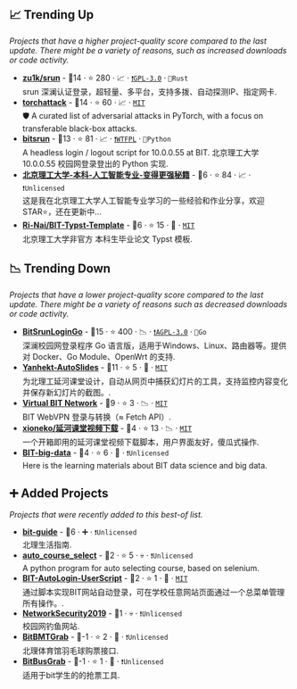## 📈 Trending Up

_Projects that have a higher project-quality score compared to the last update. There might be a variety of reasons, such as increased downloads or code activity._

- <b><a href="https://github.com/zu1k/srun">zu1k/srun</a></b>  - 🥇14 ·  ⭐ 280 · 📈 · <code><a href="http://bit.ly/2M0xdwT">❗️GPL-3.0</a></code> · <code>🦀Rust</code><br>srun 深澜认证登录，超轻量、多平台，支持多拨、自动探测IP、指定网卡.
- <b><a href="https://github.com/spencerwooo/torchattack">torchattack</a></b>  - 🥇14 ·  ⭐ 60 · 📈 · <code><a href="http://bit.ly/34MBwT8">MIT</a></code><br>🛡 A curated list of adversarial attacks in PyTorch, with a focus on transferable black-box attacks.
- <b><a href="https://github.com/BITNP/bitsrun">bitsrun</a></b>  - 🥇13 ·  ⭐ 81 · 📈 · <code><a href="https://tldrlegal.com/search?q=WTFPL">❗️WTFPL</a></code> · <code>🐍Python</code><br>A headless login / logout script for 10.0.0.55 at BIT. 北京理工大学 10.0.0.55 校园网登录登出的 Python 实现.
- <b><a href="https://github.com/lyccyl1/BIT-AI">北京理工大学-本科-人工智能专业-变得更强秘籍</a></b>  - 🥈6 ·  ⭐ 84 · 📈 · <code>❗Unlicensed</code><br>这是我在北京理工大学人工智能专业学习的一些经验和作业分享，欢迎STAR⭐，还在更新中...
- <b><a href="https://github.com/Ri-Nai/BIT-Typst-Template">Ri-Nai/BIT-Typst-Template</a></b>  - 🥈6 ·  ⭐ 15 · 🐣 · <code><a href="http://bit.ly/34MBwT8">MIT</a></code><br>北京理工大学非官方 本科生毕业论文 Typst 模板.

## 📉 Trending Down

_Projects that have a lower project-quality score compared to the last update. There might be a variety of reasons such as decreased downloads or code activity._

- <b><a href="https://github.com/Mmx233/BitSrunLoginGo">BitSrunLoginGo</a></b>  - 🥇15 ·  ⭐ 400 · 📉 · <code><a href="http://bit.ly/3pwmjO5">❗️AGPL-3.0</a></code> · <code>💨Go</code><br>深澜校园网登录程序 Go 语言版，适用于Windows、Linux、路由器等。提供对 Docker、Go Module、OpenWrt 的支持.
- <b><a href="https://github.com/bit-admin/Yanhekt-AutoSlides">Yanhekt-AutoSlides</a></b>  - 🥇11 ·  ⭐ 5 · 🐣 · <code><a href="http://bit.ly/34MBwT8">MIT</a></code><br>为北理工延河课堂设计，自动从网页中捕获幻灯片的工具，支持监控内容变化并保存新幻灯片的截图。.
- <b><a href="https://github.com/YDX-2147483647/virtual-BIT-network">Virtual BIT Network</a></b>  - 🥇9 ·  ⭐ 3 · 📉 · <code><a href="http://bit.ly/34MBwT8">MIT</a></code><br>BIT WebVPN 登录与转换（≈ Fetch API）.
- <b><a href="https://greasyfork.org/scripts/496320-%E5%BB%B6%E6%B2%B3%E8%AF%BE%E5%A0%82%E8%A7%86%E9%A2%91%E4%B8%8B%E8%BD%BD">xioneko/延河课堂视频下载</a></b>  - 🥈4 ·  ⭐ 13 · 📉 · <code><a href="http://bit.ly/34MBwT8">MIT</a></code><br>一个开箱即用的延河课堂视频下载脚本，用户界面友好，傻瓜式操作.
- <b><a href="https://github.com/lan-tiancheng/BIT-big-data">BIT-big-data</a></b>  - 🥈4 ·  ⭐ 6 · 🐣 · <code>❗Unlicensed</code><br>Here is the learning materials about BIT data science and big data.

## ➕ Added Projects

_Projects that were recently added to this best-of list._

- <b><a href="https://github.com/yht0511/bit-guide">bit-guide</a></b>  - 🥈6 · ➕ · <code>❗Unlicensed</code><br>北理生活指南.
- <b><a href="https://github.com/entalent/auto_course_select">auto_course_select</a></b>  - 🥉2 ·  ⭐ 5 · 💀 · <code>❗Unlicensed</code><br>A python program for auto selecting course, based on selenium.
- <b><a href="https://github.com/YuhangHere/BIT-AutoLogin-UserScript">BIT-AutoLogin-UserScript</a></b>  - 🥉2 ·  ⭐ 1 · 🐣 · <code><a href="http://bit.ly/34MBwT8">MIT</a></code><br>通过脚本实现BIT网站自动登录，可在学校任意网站页面通过一个总菜单管理所有操作。.
- <b><a href="https://github.com/Crysflair/NetworkSecurity2019">NetworkSecurity2019</a></b>  - 🥉1 · 💀 · <code>❗Unlicensed</code><br>校园网钓鱼网站.
- <b><a href="https://github.com/YaphetLee2002/BitBMTGrab">BitBMTGrab</a></b>  - 🥉-1 ·  ⭐ 2 · 🐣 · <code>❗Unlicensed</code><br>北理体育馆羽毛球购票接口.
- <b><a href="https://github.com/YaphetLee2002/BitBusGrab">BitBusGrab</a></b>  - 🥉-1 ·  ⭐ 1 · 🐣 · <code>❗Unlicensed</code><br>适用于bit学生的的抢票工具.

